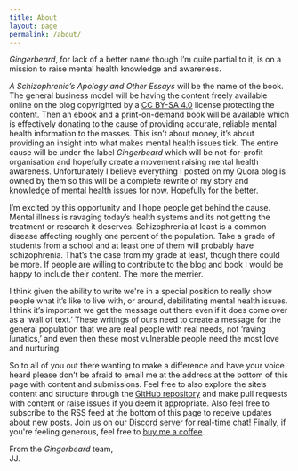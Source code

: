 ```yaml
---
title: About
layout: page
permalink: /about/
---
```


*Gingerbeard*, for lack of a better name though I’m quite partial to it, is on a mission to raise mental health knowledge and awareness.

*A Schizophrenic’s Apology and Other Essays* will be the name of the book. The general business model will be having the content freely available online on the blog copyrighted by a [CC BY-SA 4.0](https://creativecommons.org/licenses/by-sa/4.0/) license protecting the content. Then an ebook and a print-on-demand book will be available which is effectively donating to the cause of providing accurate, reliable mental health information to the masses. This isn’t about money, it’s about providing an insight into what makes mental health issues tick. The entire cause will be under the label *Gingerbeard* which will be not-for-profit organisation and hopefully create a movement raising mental health awareness. Unfortunately I believe everything I posted on my Quora blog is owned by them so this will be a complete rewrite of my story and knowledge of mental health issues for now. Hopefully for the better.

I’m excited by this opportunity and I hope people get behind the cause. Mental illness is ravaging today’s health systems and its not getting the treatment or research it deserves. Schizophrenia at least is a common disease affecting roughly one percent of the population. Take a grade of students from a school and at least one of them will probably have schizophrenia. That’s the case from my grade at least, though there could be more. If people are willing to contribute to the blog and book I would be happy to include their content. The more the merrier.

I think given the ability to write we're in a special position to really show people what it’s like to live with, or around, debilitating mental health issues. I think it’s important we get the message out there even if it does come over as a ‘wall of text.’ These writings of ours need to create a message for the general population that we are real people with real needs, not ‘raving lunatics,’ and even then these most vulnerable people need the most love and nurturing.

So to all of you out there wanting to make a difference and have your voice heard please don’t be afraid to email me at the address at the bottom of this page with content and submissions. Feel free to also explore the site’s content and structure through the [GitHub repository](https://github.com/jjingram/gingerbeard.org) and make pull requests with content or raise issues if you deem it appropriate. Also feel free to subscribe to the RSS feed at the bottom of this page to receive updates about new posts. Join us on our [Discord server](https://discord.gg/HzmTKJe) for real-time chat! Finally, if you're feeling generous, feel free to [buy me a coffee](buymeacoff.ee/mv1LaJA).

From the *Gingerbeard* team,<br>
JJ.
